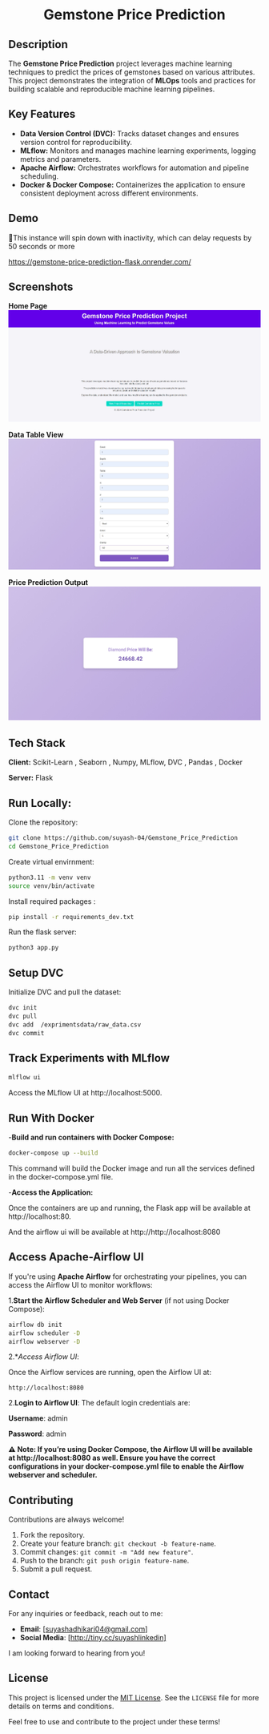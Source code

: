 <div align="center">
    <h1>Gemstone Price Prediction</h1>
</div>

## Description
The **Gemstone Price Prediction** project leverages machine learning techniques to predict the prices of gemstones based on various attributes. This project demonstrates the integration of **MLOps** tools and practices for building scalable and reproducible machine learning pipelines.  

## Key Features
- **Data Version Control (DVC):** Tracks dataset changes and ensures version control for reproducibility.  
- **MLflow:** Monitors and manages machine learning experiments, logging metrics and parameters.  
- **Apache Airflow:** Orchestrates workflows for automation and pipeline scheduling.  
- **Docker & Docker Compose:** Containerizes the application to ensure consistent deployment across different environments.  


## Demo
🚨This instance will spin down with inactivity, which can delay requests by 50 seconds or more

https://gemstone-price-prediction-flask.onrender.com/
## Screenshots

**Home Page**  
![Home Page](/images/home.jpeg)

**Data Table View**  
![Data Table](/images/table.jpeg)

**Price Prediction Output**  
![Prediction](/images/prediction.jpeg)

## Tech Stack

**Client:** Scikit-Learn , Seaborn , Numpy, MLflow, DVC , Pandas , Docker

**Server:** Flask

## Run Locally:

Clone the repository:

```bash
git clone https://github.com/suyash-04/Gemstone_Price_Prediction
cd Gemstone_Price_Prediction

```
Create virtual envirnment:
```bash
python3.11 -m venv venv
source venv/bin/activate
```

Install required packages :
```bash
pip install -r requirements_dev.txt
```

Run the flask server:
```bash
python3 app.py
```
## Setup DVC

Initialize DVC and pull the dataset:
```bash
dvc init
dvc pull
dvc add  /exprimentsdata/raw_data.csv
dvc commit
```

## Track Experiments with MLflow


```bash
mlflow ui
```
Access the MLflow UI at http://localhost:5000.

## Run With Docker
-**Build and run containers with Docker Compose:**
```bash
docker-compose up --build
```
This command will build the Docker image and run all the services defined in the docker-compose.yml file.

-**Access the Application:**

Once the containers are up and running, the Flask app will be available at http://localhost:80. 

And the airflow ui will be available at http://http://localhost:8080

## Access Apache-Airflow UI
If you're using  **Apache Airflow**  for orchestrating your pipelines, you can access the Airflow UI to monitor workflows:

1.**Start the Airflow Scheduler and Web Server** (if not using Docker Compose):
```bash
airflow db init
airflow scheduler -D
airflow webserver -D
```
2.**Access Airflow UI*:

Once the Airflow services are running, open the Airflow UI at:
```arduino
http://localhost:8080
```
2.**Login to Airflow UI**:
The default login credentials are:

**Username**: admin

**Password**: admin

**⚠️ Note: If you’re using Docker Compose, the Airflow UI will be available at http://localhost:8080 as well. Ensure you have the correct configurations in your docker-compose.yml file to enable the Airflow webserver and scheduler.**

## Contributing

Contributions are always welcome!  

1. Fork the repository.  
2. Create your feature branch: `git checkout -b feature-name`.  
3. Commit changes: `git commit -m "Add new feature"`.  
4. Push to the branch: `git push origin feature-name`.  
5. Submit a pull request.


## Contact

For any inquiries or feedback, reach out to me:

- **Email**: [suyashadhikari04@gmail.com]
- **Social Media**: [http://tiny.cc/suyashlinkedin]

I am looking forward to hearing from you!

## License

This project is licensed under the [MIT License](LICENSE). See the `LICENSE` file for more details on terms and conditions.

Feel free to use and contribute to the project under these terms!

